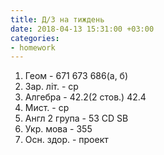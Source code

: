 ```yaml
---
title: Д/З на тиждень
date: 2018-04-13 15:31:00 +03:00
categories:
- homework
---
```


1. Геом - 671 673 686(а, б)
2. Зар. літ. - ср
3. Алгебра - 42.2(2 стов.) 42.4
4. Мист. - ср
5. Англ 2 група - 53 CD SB
6. Укр. мова - 355
7. Осн. здор. - проект